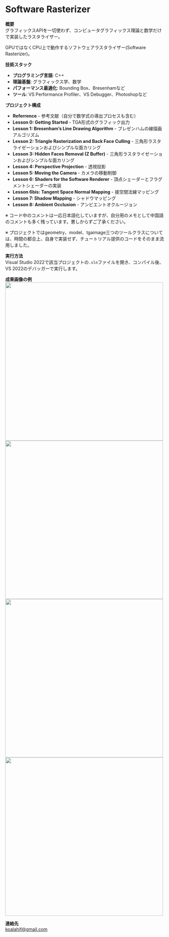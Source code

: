 
# Software Rasterizer

‌**概要**‌  
グラフィックスAPIを一切使わず、コンピュータグラフィックス理論と数学だけで実装したラスタライザー。

GPUではなくCPU上で動作するソフトウェアラスタライザー(Software Rasterizer)。

‌**技術スタック**‌

-   ‌**プログラミング言語**‌: C++
-   ‌**理論基盤**‌: グラフィックス学、数学
-   ‌**パフォーマンス最適化**‌: Bounding Box、Bresenhamなど
-   ‌**ツール**‌: VS Performance Profiler、VS Debugger、Photoshopなど

‌**プロジェクト構成**‌

-   ‌**Referrence**‌ - 参考文献（自分で数学式の導出プロセスも含む）
-   ‌**Lesson 0: Getting Started**‌ - TGA形式のグラフィック出力
-   ‌**Lesson 1: Bresenham’s Line Drawing Algorithm**‌ - ブレゼンハムの線描画アルゴリズム
-   ‌**Lesson 2: Triangle Rasterization and Back Face Culling**‌ - 三角形ラスタライゼーションおよびシンプルな面カリング
-   ‌**Lesson 3: Hidden Faces Removal (Z Buffer)** - 三角形ラスタライゼーションおよびシンプルな面カリング
-   ‌**Lesson 4: Perspective Projection**‌ - 透視投影
-   ‌**Lesson 5: Moving the Camera**‌ - カメラの移動制御
-   ‌**Lesson 6: Shaders for the Software Renderer**‌ - 頂点シェーダーとフラグメントシェーダーの実装
-   ‌**Lesson 6bis: Tangent Space Normal Mapping**‌ - 接空間法線マッピング
-   ‌**Lesson 7: Shadow Mapping**‌ - シャドウマッピング
-   ‌**Lesson 8: Ambient Occlusion**‌ - アンビエントオクルージョン

※ コード中のコメントは一応日本語化していますが、自分用のメモとして中国語のコメントも多く残っています。悪しからずご了承ください。

※ プロジェクトではgeometry、model、tgaimage三つのツールクラスについては、時間の都合上、自身で実装せず、チュートリアル提供のコードをそのまま流用しました。

‌**実行方法**‌  
Visual Studio 2022で該当プロジェクトの`.sln`ファイルを開き、コンパイル後、VS 2022のデバッガーで実行します。

‌**成果画像の例**‌  
<img src="https://github.com/user-attachments/assets/f1409e7c-a07e-4cd8-96b6-cd293e05ec2e" width="500px" />
<img src="https://github.com/user-attachments/assets/1245db56-67a8-4b16-afa5-80e58e60c745" width="500px" />
<img src="https://github.com/user-attachments/assets/28b003bf-7cfc-4d82-a07b-7d3bdfe5a6fc" width="500px" />
<img src="https://github.com/user-attachments/assets/4027e35c-b7fe-462c-8574-e2823f04de53" width="500px" />


‌**連絡先**‌  
koalahjf@gmail.com

